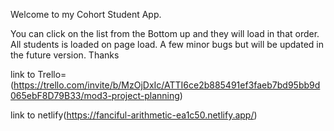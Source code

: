 Welcome to my Cohort Student App.

You can click on the list from the Bottom up and they will load in that order. All students is loaded on page load. A few minor bugs but will be updated in the future version.
Thanks


link to Trello=
(https://trello.com/invite/b/MzOjDxIc/ATTI6ce2b885491ef3faeb7bd95bb9d065ebF8D79B33/mod3-project-planning)



link to netlify(https://fanciful-arithmetic-ea1c50.netlify.app/)